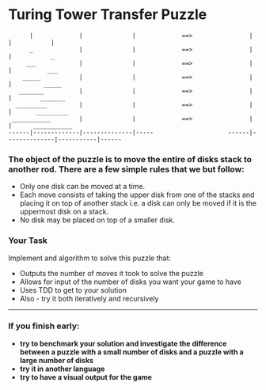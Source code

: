 # Turing Tower Transfer Puzzle

```
      |             |              |             ==>                |              |           |
      _             |              |             ==>                |              |           _
     ___            |              |             ==>                |              |          ___
    _____           |              |             ==>                |              |         _____
   _______          |              |             ==>                |              |        _______
  _________         |              |             ==>                |              |       _________
 ___________        |              |             ==>                |              |      ___________
------|-------------|--------------|-----                     ------|--------------|-----------|------
```

### The object of the puzzle is to move the entire of disks stack to another rod. There are a few simple rules that we but follow:

* Only one disk can be moved at a time.
* Each move consists of taking the upper disk from one of the stacks and placing it on top of another stack i.e. a disk can only be moved if it is the uppermost disk on a stack.
* No disk may be placed on top of a smaller disk.


### Your Task
Implement and algorithm to solve this puzzle that:
* Outputs the number of moves it took to solve the puzzle
* Allows for input of the number of disks you want your game to have
* Uses TDD to get to your solution
* Also - try it both iteratively and recursively

---------------------------------------------------------------------------------------------------

### If you finish early:

* __try to benchmark your solution and investigate the difference between a puzzle with a small number of disks and a puzzle with a large number of disks__
* __try it in another language__
* __try to have a visual output for the game__

